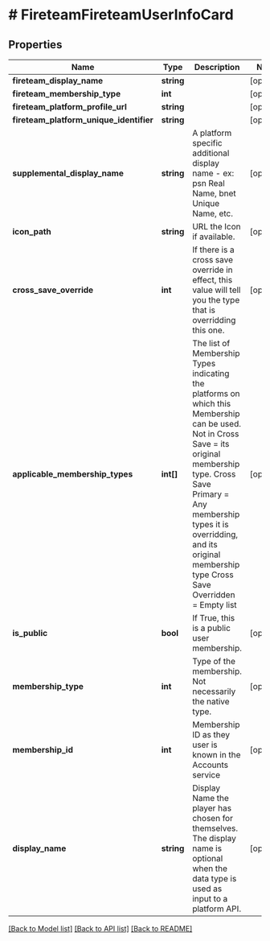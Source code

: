 # # FireteamFireteamUserInfoCard

## Properties

Name | Type | Description | Notes
------------ | ------------- | ------------- | -------------
**fireteam_display_name** | **string** |  | [optional]
**fireteam_membership_type** | **int** |  | [optional]
**fireteam_platform_profile_url** | **string** |  | [optional]
**fireteam_platform_unique_identifier** | **string** |  | [optional]
**supplemental_display_name** | **string** | A platform specific additional display name - ex: psn Real Name, bnet Unique Name, etc. | [optional]
**icon_path** | **string** | URL the Icon if available. | [optional]
**cross_save_override** | **int** | If there is a cross save override in effect, this value will tell you the type that is overridding this one. | [optional]
**applicable_membership_types** | **int[]** | The list of Membership Types indicating the platforms on which this Membership can be used.   Not in Cross Save &#x3D; its original membership type. Cross Save Primary &#x3D; Any membership types it is overridding, and its original membership type Cross Save Overridden &#x3D; Empty list | [optional]
**is_public** | **bool** | If True, this is a public user membership. | [optional]
**membership_type** | **int** | Type of the membership. Not necessarily the native type. | [optional]
**membership_id** | **int** | Membership ID as they user is known in the Accounts service | [optional]
**display_name** | **string** | Display Name the player has chosen for themselves. The display name is optional when the data type is used as input to a platform API. | [optional]

[[Back to Model list]](../../README.md#models) [[Back to API list]](../../README.md#endpoints) [[Back to README]](../../README.md)
